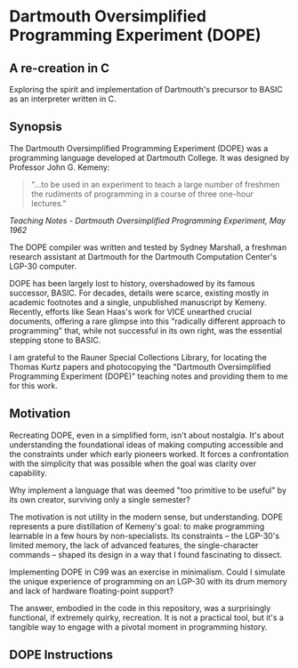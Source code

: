 # Dartmouth Oversimplified Programming Experiment (DOPE)
## A re-creation in C
Exploring the spirit and implementation of Dartmouth's precursor to BASIC as an interpreter written in C.

## Synopsis
The Dartmouth Oversimplified Programming Experiment (DOPE) was a programming language developed at Dartmouth College. It was designed by Professor John G. Kemeny:

> "...to be used in an experiment to teach a large number of freshmen the rudiments of programming in a course of three one-hour lectures."

_Teaching Notes - Dartmouth Oversimplified Programming Experiment, May 1962_

The DOPE compiler was written and tested by Sydney Marshall, a freshman research assistant at Dartmouth for the Dartmouth Computation Center's LGP-30 computer. 

DOPE has been largely lost to history, overshadowed by its famous successor, BASIC. For decades, details were scarce, existing mostly in academic footnotes and a single, unpublished manuscript by Kemeny. Recently, efforts like Sean Haas's work for VICE unearthed crucial documents, offering a rare glimpse into this "radically different approach to programming" that, while not successful in its own right, was the essential stepping stone to BASIC.

I am grateful to the Rauner Special Collections Library, for locating the Thomas Kurtz papers and photocopying the "Dartmouth Oversimplified Programming Experiment (DOPE)" teaching notes and providing them to me for this work.

## Motivation

Recreating DOPE, even in a simplified form, isn't about nostalgia. It's about understanding the foundational ideas of making computing accessible and the constraints under which early pioneers worked. It forces a confrontation with the simplicity that was possible when the goal was clarity over capability.

Why implement a language that was deemed "too primitive to be useful" by its own creator, surviving only a single semester?

The motivation is not utility in the modern sense, but understanding. DOPE represents a pure distillation of Kemeny's goal: to make programming learnable in a few hours by non-specialists. Its constraints – the LGP-30's limited memory, the lack of advanced features, the single-character commands – shaped its design in a way that I found fascinating to dissect.

Implementing DOPE in C99 was an exercise in minimalism. Could I simulate the unique experience of programming on an LGP-30 with its drum memory and lack of hardware floating-point support?

The answer, embodied in the code in this repository, was a surprisingly functional, if extremely quirky, recreation. It is not a practical tool, but it's a tangible way to engage with a pivotal moment in programming history.

## DOPE Instructions 
